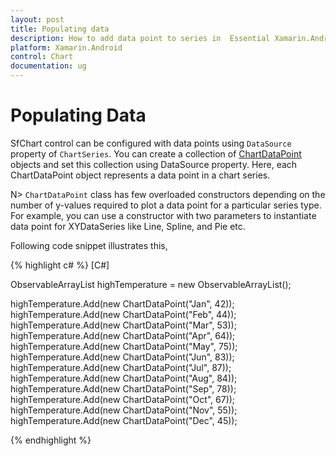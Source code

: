 ```yaml
---
layout: post
title: Populating data
description: How to add data point to series in  Essential Xamarin.Android Chart.
platform: Xamarin.Android
control: Chart
documentation: ug
---
```


# Populating Data

SfChart control can be configured with data points using `DataSource` property of `ChartSeries`. You can create a collection of [ChartDataPoint](http://help.syncfusion.com/cr/cref_files/android/sfchart/com/syncfusion/charts/ChartDataPoint.html#) objects and set this collection using DataSource property. Here, each ChartDataPoint object represents a data point in a chart series.

N> `ChartDataPoint` class has few overloaded constructors depending on the number of y-values required to plot a data point for a particular series type. For example, you can use a constructor with two parameters to instantiate data point for XYDataSeries like Line, Spline, and Pie etc.

Following code snippet illustrates this,

{% highlight c# %}
[C#]  

ObservableArrayList highTemperature = new ObservableArrayList();

highTemperature.Add(new ChartDataPoint("Jan", 42));
highTemperature.Add(new ChartDataPoint("Feb", 44));
highTemperature.Add(new ChartDataPoint("Mar", 53));
highTemperature.Add(new ChartDataPoint("Apr", 64));
highTemperature.Add(new ChartDataPoint("May", 75));
highTemperature.Add(new ChartDataPoint("Jun", 83));
highTemperature.Add(new ChartDataPoint("Jul", 87));
highTemperature.Add(new ChartDataPoint("Aug", 84));
highTemperature.Add(new ChartDataPoint("Sep", 78));
highTemperature.Add(new ChartDataPoint("Oct", 67));
highTemperature.Add(new ChartDataPoint("Nov", 55));
highTemperature.Add(new ChartDataPoint("Dec", 45));

{% endhighlight %}
